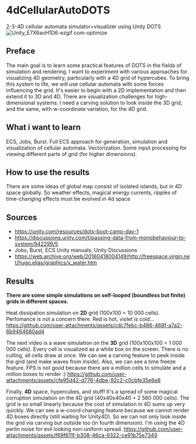# 4dCellularAutoDOTS
2-3-4D cellular automata simulator+visualizer using Unity DOTS
![Unity_E7X6aoH1D6-ezgif com-optimize](https://github.com/user-attachments/assets/ed967f94-91f1-45f0-82d8-b12adfdf12a3)

## Preface
The main goal is to learn some practical features of DOTS in the fields of simulation and rendering. I want to experiment with various approaches for visualizing 4D geometry, particularly with a 4D grid of hypercubes. To bring this system to life, we will use cellular automata with some forces influencing the grid. It's easier to begin with a 2D implementation and then extend it to 3D and 4D. There are visualization challenges for high-dimensional systems: I need a carving solution to look inside the 3D grid, and the same, with w-coordinate variation, for the 4D grid.
## What i want to learn
ECS, Jobs, Burst. Full ECS approach for generation, simulation and visualization of cellular automata. Vectorization. Some input processing for viewing different parts of grid (for higher dimensions).
## How to use the results
There are some ideas of global map consist of isolated islands, but in 4D space globally. So weather effects, magical energy currents, ripples of time-changing effects must be evolved in 4d space
## Sources
- https://unity.com/resources/dots-boot-camp-day-1
- https://discussions.unity.com/t/passing-data-from-monobehaviour-to-system/942299/5
- Jobs, Burst, ECS Unity manuals, Unity Discussions
- https://web.archive.org/web/20160418004149/http://freespace.virgin.net/hugo.elias/graphics/x_water.htm
  
## Results
**There are some simple simulations on self-looped (boundless but finite) grids in different spaces.**

Heat dissipation simulation on **2D** grid (100x100 = 10 000 cells). Perfomance is not a concern there. Red is hot, violet is cold... 
https://github.com/user-attachments/assets/cdc7febc-b486-468f-a7a2-6b9464680ad4

The next video is a wave simulation on the **3D** grid (100x100x100 = 1 000 000 cells). Every cell is visualized as a white box on the screen. There is no culling, all cells draw at once. We can see a carving feature to peek inside the grid (and make waves from inside). Also, we can see a time freeze feature. FPS is not good because there are a million cells to simulate and a million boxes to render :)
https://github.com/user-attachments/assets/cfe95d42-d776-4dbe-92c2-c0cbfe35e6e8

Finally, **4D** space, hypercubes, and stuff! It's a spread of some magical corruption simulation on the 4D grid (40x40x40x40 = 2 560 000 cells). The grid is so small linearly because the cost of simulation in 4D sums up very quickly. We can see a w-coord changing feature because we cannot render 4D boxes directly (still waiting for Unity4D).  So we can not only look inside the grid via carving but outside too (in fourth dimension). I'm using the 4D perlin noise for evil looking non-uniform spread.
https://github.com/user-attachments/assets/f69f611f-b308-46ca-9322-ce91b75e7349
